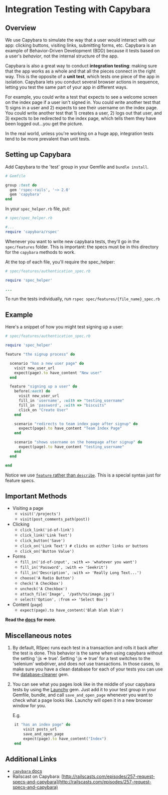 # Integration Testing with Capybara

## Overview

We use Capybara to simulate the way that a user would interact with  our
app: clicking buttons, visiting links, submitting forms, etc. Capybara
is an example of Behavior-Driven Development (BDD) because  it tests
based on a user's *behavior*, not the internal  structure of the
app.

Capybara is also a great way to conduct **integration testing**:
making sure that the app works as a whole and that all the pieces
connect in the right way.  This is the opposite of a **unit test**,
which tests one piece of the app in isolation.  Capybara lets you
conduct several browser actions in sequence, letting you test the same
part of your app in different ways. 

For example, you could write a test that expects to see a welcome screen
on the index page if a user isn't signed in.  You could write another
test that 1) signs in a user and 2) expects to see their username on the
index page.  You could write another test that 1) creates a user, 2)
logs out that user, and 3) expects to be redirected to the index page,
which tells them they have been logged out...you get the picture.

In the real world, unless you're working on a huge app, integration
tests tend to be more prevalent than unit tests.

## Setting up Capybara

Add Capybara to the 'test' group in your Gemfile and `bundle install`.

```ruby
# Gemfile

group :test do
  gem 'rspec-rails', '~> 2.0'
  gem 'capybara'
end
```

In your `spec_helper.rb` file, put:

```ruby
# spec/spec_helper.rb

#...
require 'capybara/rspec'
```

Whenever you want to write new capybara tests, they'll go in the
`spec/features` folder.  This is important: the specs must be 
in this directory for the `capybara` methods to work.

At the top of each file, you'll
require the spec_helper:

```ruby
# spec/features/authentication_spec.rb

require 'spec_helper'

...
```

To run the tests individually, run `rspec
spec/features/{file_name}_spec.rb`

## Example

Here's a snippet of how you might test signing up a user:

```ruby
# spec/features/authentication_spec.rb

require 'spec_helper'

feature "the signup process" do 

  scenario "has a new user page" do 
    visit new_user_url
    expect(page).to have_content "New user"
  end

  feature "signing up a user" do
    before(:each) do
      visit new_user_url
      fill_in 'username', :with => "testing_username"
      fill_in 'password', :with => "biscuits"
      click_on "Create User"
    end

    scenario "redirects to team index page after signup" do
      expect(page).to have_content "Team Index Page"
    end

    scenario "shows username on the homepage after signup" do
      expect(page).to have_content "testing_username"
    end
  end

end
```

Notice we use [`feature` rather than `describe`][feature-not-describe].  This is a special syntax just 
for feature specs.

## Important Methods

*  Visiting a page
	*  `visit('/projects')`
	*	 `visit(post_comments_path(post))`
*  Clicking
	*  `click_link('id-of-link')`
	*  `click_link('Link Text')`
	*  `click_button('Save')`
	*  `click_on('Link Text') # clicks on either links or buttons`
	*  `click_on('Button Value')`
*  Forms
	*  `fill_in('id-of-input', :with => 'whatever you want')`
    *  `fill_in('Password', :with => 'Seekrit')`
    *  `fill_in('Description', :with => 'Really Long Text...')`
	*  `choose('A Radio Button')`
	*  `check('A Checkbox')`
	*  `uncheck('A Checkbox')`
	*  `attach_file('Image', '/path/to/image.jpg')`
	*  `select('Option', :from => 'Select Box')`
*  Content (`page`)
	* `expect(page).to have_content('Blah blah blah')`


**Read the [docs][capybara-docs] for more**.

## Miscellaneous notes

1. By default, RSpec runs each test in a transaction and rolls it back after the
   test is done.  This behavior is the same when using capybara without 
   the setting ':js => true'.  Setting ':js => true' for a test switches to 
   the 'selenium' webdriver, and does not use transactions.
   In those cases, to make sure you have a clean database for each 
   of your tests you can use the [database-cleaner][db-cleaner] gem.
	
2. You can see what you pages look like in the middle of your capybara
   tests by using the [Launchy] gem.  Just add it to your test group in
   your Gemfile, bundle, and call `save_and_open_page` whenever you want
   to check what a page looks like.  Launchy will open it in a new
   browser window for you.

	E.g. 
	
```ruby
	it "has an index page" do
		visit posts_url
		save_and_open_page
		expect(page).to have_content("Index")
	end
```

## Additional Links

*  [`capybara` docs][capybara-docs]
*  Railscast on Capybara: [http://railscasts.com/episodes/257-request-specs-and-capybara](http://railscasts.com/episodes/257-request-specs-and-capybara)



[capybara-docs]: http://rdoc.info/github/jnicklas/capybara#The_DSL
[db-cleaner]: https://github.com/bmabey/database_cleaner
[Launchy]: http://rubygems.org/gems/launchy
[feature-not-describe]: https://www.relishapp.com/rspec/rspec-rails/docs/feature-specs/feature-spec
